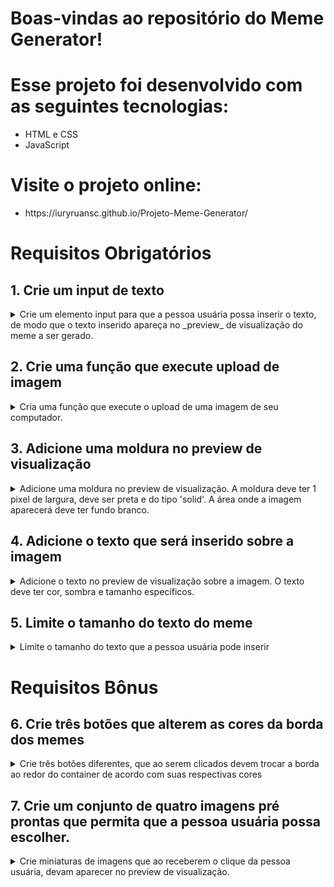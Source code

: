 # Boas-vindas ao repositório do Meme Generator!

# Esse projeto foi desenvolvido com as seguintes tecnologias:

<ul>
  <li>HTML e CSS</li>
  <li>JavaScript</li>
</ul>

# Visite o projeto online:
<ul>
  <li>https://iuryruansc.github.io/Projeto-Meme-Generator/</li>
</ul>

# Requisitos Obrigatórios

## 1. Crie um input de texto

<details>

  <summary>Crie um elemento input para que a pessoa usuária possa inserir o texto, de modo que o texto inserido apareça no _preview_ de visualização do meme a ser gerado.</summary><br/>

  - O input de texto deve possuir o `ID` `text-input`;
  - O preview de visualização deve ser um _"container"_ para a **imagem** e para o **texto** do meme. Este elemento deve ter o `ID` `meme-image-container`;
  - O preview de visualização deve possuir outro elemento que mostre o texto digitado. Esse elemento de texto deve estar inserido no container e ter o `ID` `meme-text`;
  - O texto dentro do preview deve estar visível mesmo se não houver imagem inserida.

  **O que será testado:**

  - O input deve possuir o `ID` `text-input`;
  - O input deve permitir inserção de texto;
  - O texto digitado no input deve estar visível na tela;
  - O preview de visualização deve possuir o `ID` `meme-image-container`;
  - O preview de visualização deve possuir um elemento dentro com `ID` `meme-text`;
  - O elemento de texto dentro do preview deve mostrar o mesmo texto digitado no input;

</details>

## 2. Crie uma função que execute upload de imagem

<details>

  <summary>Cria uma função que execute o upload de uma imagem de seu computador.</summary><br/>

  - O elemento que faz o upload da imagem deve possuir o `ID` `meme-insert`;
  - O preview de visualização deve possuir outro elemento para mostrar a imagem selecionada. Este elemento deve possuir o `ID` `meme-image`;
  - A imagem deve estar totalmente contida dentro do preview de visualização. ~~("totalmente contida" quer dizer que não deve sobrar espaço entre o container e a imagem, e a imagem não deve ultrapassar o tamanho do container)~~;
  - O texto inserido no elemento `text-input` deve estar visível por cima da imagem escolhida `meme-image`.

  **O que será testado:**

  - O elemento para upload de imagens deve possuir o `ID` `meme-insert`;
  - A imagem carregada é exibida dentro do preview de visualização;
  - O texto dentro do preview é inserido corretamente sobre a imagem.

</details>

## 3. Adicione uma moldura no preview de visualização

<details>

  <summary>Adicione uma moldura no preview de visualização. A moldura deve ter 1 pixel de largura, deve ser preta e do tipo 'solid'. A área onde a imagem aparecerá deve ter fundo branco.</summary><br/>

  - O preview de visualização deve ter a cor de fundo branca;
  - O preview de visualização deve ter uma borda preta, sólida, com 1 pixel de largura;
  - A imagem deve estar totalmente contida no elemento identificado como `meme-image-container` ("totalmente contida" quer dizer que não deve sobrar espaço entre o container e a imagem, e a imagem não deve ultrapassar o tamanho do container).

  **O que será testado:**

  - O preview de visualização deve possuir a cor de fundo branca;
  - O preview de visualização deve possuir borda preta, sólida, com 1 pixel de largura;
  - A imagem deve estar totalmente contida no preview de visualização `meme-image-container`.

</details>

## 4. Adicione o texto que será inserido sobre a imagem

<details>

  <summary>Adicione o texto no preview de visualização sobre a imagem. O texto deve ter cor, sombra e tamanho específicos.</summary><br/>

  - O texto do elemento `meme-text` deve ter uma sombra preta, de 5 pixels na horizontal, 5 pixels na vertical e um raio de desfoque de 5 pixels;
  - O texto deve possuir fonte com o tamanho de 30 pixels;
  - O texto deve possuir cor branca.

  **O que será testado:**

  - O texto do elemento `meme-text` deve ter uma sombra preta, de 5 pixels na horizontal, 5 pixels na vertical e um raio de desfoque de 5 pixels;
  - O texto do elemento `meme-text` deve ter a fonte com o tamanho de 30 pixels;
  - O texto do elemento `meme-text` deve estar na cor branca.

</details>

## 5. Limite o tamanho do texto do meme

<details>

  <summary>Limite o tamanho do texto que a pessoa usuária pode inserir</summary><br/>

  - O input de texto deve possuir a quantidade máxima de 60 caracteres.

  **O que será testado:**

  - O input de texto de `ID` `text-input` não deve ultrapassar 60 caracteres.

</details>

# Requisitos Bônus

## 6. Crie três botões que alterem as cores da borda dos memes

<details>

  <summary>Crie três botões diferentes, que ao serem clicados devem trocar a borda ao redor do container de acordo com suas respectivas cores</summary><br/>

  - Os três botões devem ser elementos do tipo `button`;
  - Os botões devem possuir cor de fundo da mesma cor da moldura a ser colocada no container;
  - As bordas devem ser acrescentadas ao preview de visualização;
  - Um dos botões deve possuir o `ID` `fire` e deve estilizar o container da imagem com uma borda de 3 pixels, _dashed_ e vermelha (`rgb(255, 0, 0)`);
  - Um dos botões deve possuir o `ID` `water` deve estilizar o container da imagem com uma borda azul (`rgb(0, 0, 255)`), com 5 pixels do tipo _double_;
  - Um dos botões deve possuir o `ID` `earth` deve estilizar o container da imagem com uma borda do tipo _groove_, verde (`rgb(0, 128, 0)`) e com 6 pixels;
  - A borda padrão especificada no requisito 3 não deve mais aparecer após clicar em qualquer um dos botões.

  **O que será testado:**
  - Cada um dos três botões possuem os `ID` `fire`, `water` e `earth` respectivamente;
  - O botão de `ID` `fire` altera a borda para 3 pixels de espessura, tipo _dashed_ e cor vermelha (`rgb(255, 0, 0)`);
  - O botão de `ID` `water` altera a borda para 5 pixels de espessura, tipo _double_ e cor azul (`rgb(0, 0, 255)`);
  - O botão de `ID` `earth` altera a borda para 6 pixels de espessura, tipo _groove_ e cor verde (`rgb(0, 128, 0)`);

</details>

## 7. Crie um conjunto de quatro imagens pré prontas que permita que a pessoa usuária possa escolher.

<details>

  <summary>Crie miniaturas de imagens que ao receberem o clique da pessoa usuária, devam aparecer no preview de visualização.</summary><br/>

  - As miniaturas dos memes (imagens) devem ser identificadas com `id` `meme-1` para o primeiro meme, `meme-2` para o segundo meme, `meme-3` para o terceiro meme e `meme-4` para o quarto meme;
  - As imagens que identificam os memes devem ficar dentro da aplicação, num diretório chamado `imgs` com os respectivos nomes `meme1.png`, `meme2.png`, `meme3.png` e `meme4.png`. ⚠️ Atenção também para o formato das imagens! 
  - As imagens devem aparecer dentro do container de forma análoga às imagens enviadas por _upload_ para a página.

  **O que será testado:**

  - Cada uma das miniaturas devem possuir os `ID` `meme-1`, `meme-2`, `meme-3`, `meme-4` respectivamente;
  - As imagens devem estar salvas no diretório `imgs` na raiz do projeto;
  - As imagens devem possuir nome `meme1.png`, `meme2.png`, `meme3.png` e `meme4.png`;
  - As imagens devem aparecer no preview de visualização conforme clicadas.

</details>
